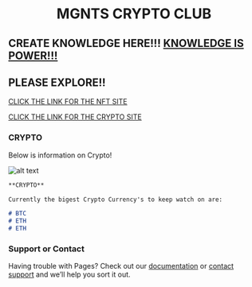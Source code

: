 <h1 align="center">MGNTS CRYPTO CLUB</h1>

## CREATE KNOWLEDGE HERE!!! [KNOWLEDGE IS POWER!!!](https://www.reddit.com/r/CryptoCurrency/) 

## PLEASE EXPLORE!!

[CLICK THE LINK FOR THE NFT SITE](https://mgnts-crypto-club.github.io/nft/) 

[CLICK THE LINK FOR THE CRYPTO SITE](https://mgnts-crypto-club.github.io/)

### CRYPTO

Below is information on Crypto!

![alt text](https://github.com/mgnts-crypto-club/mgnts-crypto-club.github.io/blob/main/image1.png?raw=true)

```markdown
**CRYPTO**

Currently the bigest Crypto Currency's to keep watch on are:

# BTC
# ETH
# ETH


```


### Support or Contact

Having trouble with Pages? Check out our [documentation](https://docs.github.com/categories/github-pages-basics/) or [contact support](https://support.github.com/contact) and we’ll help you sort it out.
